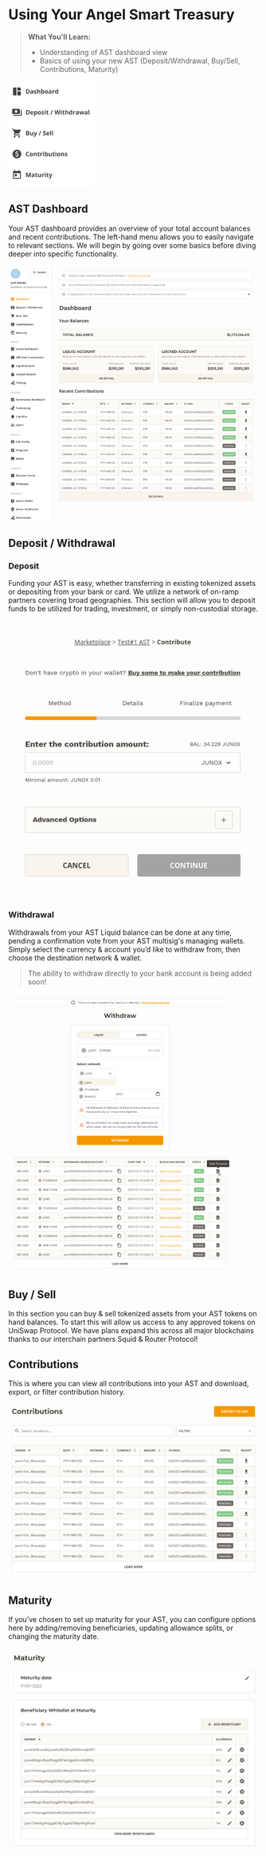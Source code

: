 # Using Your Angel Smart Treasury

> **What You'll Learn:**
> - Understanding of AST dashboard view
> - Basics of using your new AST (Deposit/Withdrawal, Buy/Sell, Contributions, Maturity)

![admin-sidenav](../../assets/screenshots/admin-sidenav.png "admin-sidenav")

## AST Dashboard

Your AST dashboard provides an overview of your total account balances and recent contributions. The left-hand menu allows you to easily navigate to relevant sections. We will begin by going over some basics before diving deeper into specific functionality.

![admin-general-dashboard](../../assets/screenshots/admin-general-dashboard.png "admin-general-dashboard")

## Deposit / Withdrawal

### Deposit

Funding your AST is easy, whether transferring in existing tokenized assets or depositing from your bank or card. We utilize a network of on-ramp partners covering broad geographies. This section will allow you to deposit funds to be utilized for trading, investment, or simply non-custodial storage.

![profile-deposit](../../assets/screenshots/profile-deposit.png "profile-deposit")

### Withdrawal

Withdrawals from your AST Liquid balance can be done at any time, pending a confirmation vote from your AST multisig's managing wallets. Simply select the currency & account you’d like to withdraw from, then choose the destination network & wallet.

> The ability to withdraw directly to your bank account is being added soon!

![admin-general-withdraw](../../assets/screenshots/admin-general-withdraw.png "admin-general-withdraw")

## Buy / Sell      

In this section you can buy & sell tokenized assets from your AST tokens on hand balances. To start this will allow us access to any approved tokens on UniSwap Protocol. We have plans expand this across all major blockchains thanks to our interchain partners Squid & Router Protocol!


## Contributions

This is where you can view all contributions into your AST and download, export, or filter contribution history.

![admin-general-contributions](../../assets/screenshots/admin-general-contributions.png "admin-general-contributions")

## Maturity

If you’ve chosen to set up maturity for your AST, you can configure options here by adding/removing beneficiaries, updating allowance splits, or changing the maturity date.

![admin-general-maturity](../../assets/screenshots/admin-general-maturity.png "admin-general-maturity")
